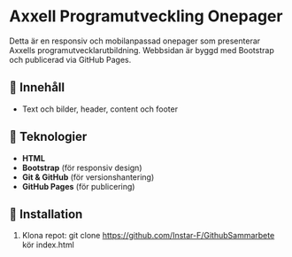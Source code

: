 # Axxell Programutveckling Onepager

Detta är en responsiv och mobilanpassad onepager som presenterar Axxells programutvecklarutbildning. Webbsidan är byggd med Bootstrap och publicerad via GitHub Pages.

## 📌 Innehåll
- Text och bilder,
  header, content och footer

## 🚀 Teknologier
- **HTML**
- **Bootstrap** (för responsiv design)
- **Git & GitHub** (för versionshantering)
- **GitHub Pages** (för publicering)

## 🔧 Installation
1. Klona repot:
   git clone https://github.com/Instar-F/GithubSammarbete
   kör index.html
